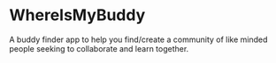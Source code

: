 # WhereIsMyBuddy

A buddy finder app to help you find/create a community of like minded people seeking to collaborate and learn together.
